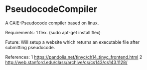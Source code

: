 # PseudocodeCompiler
A CAIE-Pseudocode compiler based on linux.

Requirements:
1 flex. (sudo apt-get install flex)

Future:
Will setup a website which returns an executable file after submitting pseudocode.

References:
1 https://pandolia.net/tinyc/ch14_tinyc_frontend.html
2 http://web.stanford.edu/class/archive/cs/cs143/cs143.1128/
